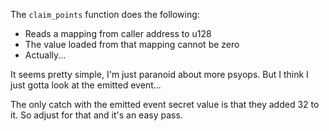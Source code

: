 The `claim_points` function does the following:
- Reads a mapping from caller address to u128
- The value loaded from that mapping cannot be zero
- Actually...

It seems pretty simple, I'm just paranoid about more psyops.
But I think I just gotta look at the emitted event...

The only catch with the emitted event secret value is that they added 32 to it.
So adjust for that and it's an easy pass.
